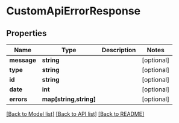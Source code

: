 # CustomApiErrorResponse

## Properties
Name | Type | Description | Notes
------------ | ------------- | ------------- | -------------
**message** | **string** |  | [optional] 
**type** | **string** |  | [optional] 
**id** | **string** |  | [optional] 
**date** | **int** |  | [optional] 
**errors** | **map[string,string]** |  | [optional] 

[[Back to Model list]](../README.md#documentation-for-models) [[Back to API list]](../README.md#documentation-for-api-endpoints) [[Back to README]](../README.md)


